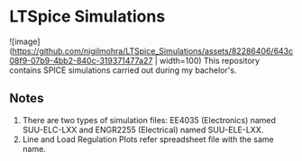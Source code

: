 # LTSpice Simulations
![image](https://github.com/nigilmohra/LTSpice_Simulations/assets/82286406/643c08f9-07b9-4bb2-840c-319371477a27 | width=100)
This repository contains SPICE simulations carried out during my bachelor's.

## Notes
1. There are two types of simulation files: EE4035 (Electronics) named SUU-ELC-LXX and ENGR2255 (Electrical) named SUU-ELE-LXX.
2. Line and Load Regulation Plots refer spreadsheet file with the same name.

